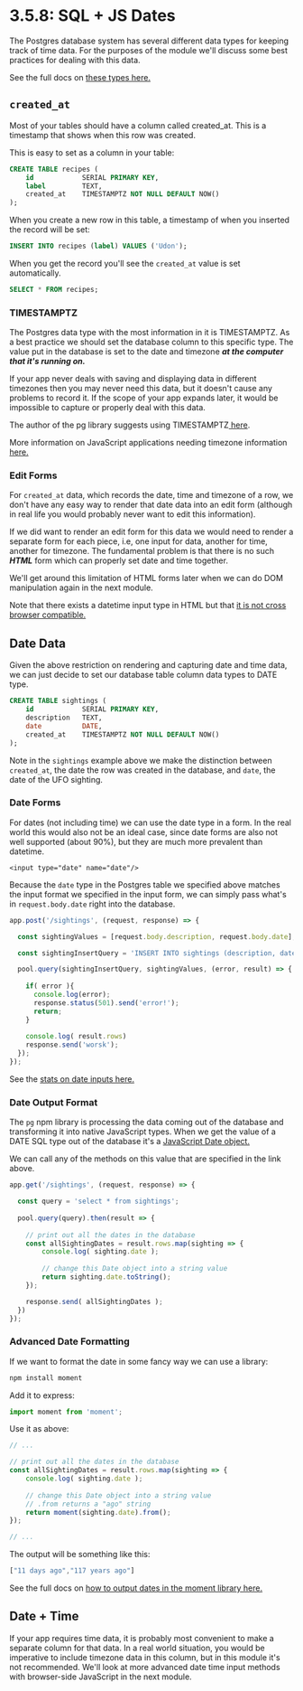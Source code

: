 # 3.5.8: SQL + JS Dates

The Postgres database system has several different data types for keeping track of time data. For the purposes of the module we'll discuss some best practices for dealing with this data.

See the full docs on [these types here.](https://www.postgresql.org/docs/current/datatype-datetime.html)

## `created_at`

Most of your tables should have a column called created\_at. This is a timestamp that shows when this row was created.

This is easy to set as a column in your table:

```sql
CREATE TABLE recipes (
    id            SERIAL PRIMARY KEY,
    label         TEXT,
    created_at    TIMESTAMPTZ NOT NULL DEFAULT NOW()
);
```

When you create a new row in this table, a timestamp of when you inserted the record will be set:

```sql
INSERT INTO recipes (label) VALUES ('Udon');
```

When you get the record you'll see the `created_at` value is set automatically.

```sql
SELECT * FROM recipes;
```

### TIMESTAMPTZ

The Postgres data type with the most information in it is TIMESTAMPTZ. As a best practice we should set the database column to this specific type. The value put in the database is set to the date and timezone _**at the computer that it's running on.**_

If your app never deals with saving and displaying data in different timezones then you may never need this data, but it doesn't cause any problems to record it. If the scope of your app expands later, it would be impossible to capture or properly deal with this data.

The author of the pg library suggests using TIMESTAMPTZ[ here](https://node-postgres.com/features/types#date--timestamp--timestamptz).

More information on JavaScript applications needing timezone information[ here.](https://medium.com/@toastui/handling-time-zone-in-javascript-547e67aa842d)

### Edit Forms

For `created_at` data, which records the date, time and timezone of a row, we don't have any easy way to render that date data into an edit form \(although in real life you would probably never want to edit this information\).

If we did want to render an edit form for this data we would need to render a separate form for each piece, i.e, one input for data, another for time, another for timezone. The fundamental problem is that there is no such _**HTML**_ form which can properly set date and time together.

We'll get around this limitation of HTML forms later when we can do DOM manipulation again in the next module.

Note that there exists a datetime input type in HTML but that [it is not cross browser compatible.](https://caniuse.com/mdn-html_elements_input_input-datetime-local)

## Date Data

Given the above restriction on rendering and capturing date and time data, we can just decide to set our database table column data types to DATE type.

```sql
CREATE TABLE sightings (
    id            SERIAL PRIMARY KEY,
    description   TEXT,
    date          DATE, 
    created_at    TIMESTAMPTZ NOT NULL DEFAULT NOW()
);
```

Note in the `sightings` example above we make the distinction between `created_at`, the date the row was created in the database, and `date`, the date of the UFO sighting.

### Date Forms

For dates \(not including time\) we can use the date type in a form. In the real world this would also not be an ideal case, since date forms are also not well supported \(about 90%\), but they are much more prevalent than datetime.

```markup
<input type="date" name="date"/>
```

Because the `date` type in the Postgres table we specified above matches the input format we specified in the input form, we can simply pass what's in `request.body.date` right into the database.

```javascript
app.post('/sightings', (request, response) => {

  const sightingValues = [request.body.description, request.body.date]; 

  const sightingInsertQuery = 'INSERT INTO sightings (description, date) VALUES ($1, $2) RETURNING *';

  pool.query(sightingInsertQuery, sightingValues, (error, result) => {
    
    if( error ){
      console.log(error);
      response.status(501).send('error!');
      return;
    }
    
    console.log( result.rows)
    response.send('worsk');
  });
});
```

See the [stats on date inputs here.](https://caniuse.com/mdn-html_elements_input_input-date)

### Date Output Format

The `pg` npm library is processing the data coming out of the database and transforming it into native JavaScript types. When we get the value of a DATE SQL type out of the database it's a [JavaScript Date object.](https://developer.mozilla.org/en-US/docs/Web/JavaScript/Reference/Global_Objects/Date)

We can call any of the methods on this value that are specified in the link above.

```javascript
app.get('/sightings', (request, response) => {

  const query = 'select * from sightings';
  
  pool.query(query).then(result => {
    
    // print out all the dates in the database
    const allSightingDates = result.rows.map(sighting => {
        console.log( sighting.date );
        
        // change this Date object into a string value
        return sighting.date.toString();
    });

    response.send( allSightingDates );
  })
});
```

### Advanced Date Formatting

If we want to format the date in some fancy way we can use a library:

```javascript
npm install moment
```

Add it to express:

```javascript
import moment from 'moment';
```

Use it as above:

```javascript
// ...

// print out all the dates in the database
const allSightingDates = result.rows.map(sighting => {
    console.log( sighting.date );
    
    // change this Date object into a string value
    // .from returns a "ago" string
    return moment(sighting.date).from();
});

// ...
```

The output will be something like this:

```javascript
["11 days ago","117 years ago"]
```

See the full docs on [how to output dates in the moment library here.](https://momentjs.com/docs/#/displaying/)

## Date + Time

If your app requires time data, it is probably most convenient to make a separate column for that data. In a real world situation, you would be imperative to include timezone data in this column, but in this module it's not recommended. We'll look at more advanced date time input methods with browser-side JavaScript in the next module.

